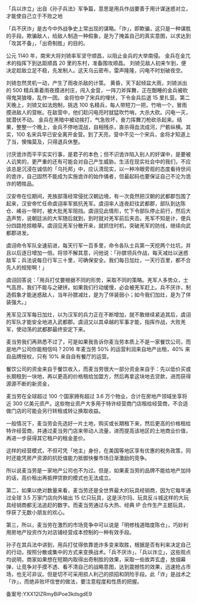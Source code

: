 「兵以诈立」出自《孙子兵法》军争篇，意思是用兵作战要善于用计谋迷惑对立，才能使自己立于不败之地

「兵不厌诈」是古今中外战争史上常出现的谋略。「诈」，即欺骗，这只是一种谋胜的手段。欺骗敌人，给敌人制造一种假象，是为了掩盖自己的真实意图，以求达到「攻其不备」，「出奇制胜」的目的。

公元 1140 年，南宋大将刘锜率军坚守顺昌，以阻止金兵的大举南侵。 金兵在金兀术的指挥下到达距顺昌 20 里的东村，准备围攻顺昌。 刘锜见敌人初来乍到，便决定趁敌立足不稳，先发制人。这天乌云密布，雷声隆隆，闪电不时划破夜空。

刘锜忽然灵机一动，产生了雨夜杀敌的计策。 黄昏，天下起倾盆大雨，刘锜派出的 500 精兵乘着雨夜摸进村庄，闯入金营，一阵刀斧挥舞，正在酣睡的金兵被砍得鬼哭狼嚎，乱作一团。 金将怕中了宋兵的埋伏，下令金兵后退 15 里扎营。第二天晚上，刘锜又如法炮制，挑选 100 名精兵，每人带短刀一把，竹哨一个，冒雨摸进敌人的营帐。在敌营中，他们趁闪电亮时就猛吹竹哨，大杀大砍。闪电一灭，就潜伏不动。 金兵在黑暗中被动挨打，气急败坏，奋力挥舞刀枪砍杀起来。结果，整整一个晚上，金兵不停地混战，自相残杀，直杀得血流成河，尸骸纵横。其实，100 名宋兵早已安全离开金营。到了天亮，营中不见一个宋兵，金将才知道上了当，懊悔莫及，只得退兵休整。

讨厌诡诈而平平实实行事，是君子的本色；但不识诡诈陷入别人的奸谋中，是要被人讥笑的，更严重的还有可能会对自己产生威胁。生活在现实社会中的我们，不应该总是沉浸在诚信的「乌托邦」中，应认清现实，以一种冷眼旁观的态度看待世间的诡诈，自己固然不能成为实施诡诈的始作俑者，但最起码也要保证自己不沦为诡诈的牺牲品。

汉安帝在位期间，羌族部落经常侵扰汉朝边境，有一次竟然把汉朝的武都郡包围了起来，汉安帝忙任命虞诩率军抵抗羌军。虞诩率人连夜赶往武都郡，部队到达陈仓、崤谷一带时，被大批羌军阻挡。虞诩见此情形，忙下令部队停止前行，然后大造声势，说朝廷派的大军随后就到，到时就对羌军前后夹击。羌军不知是计，便兵分四路抢掠粮草。虞诩见羌军分散开来，就抓住时机，突破羌军的防线，继续向武都郡进发。

虞诩命令军队全速前进，每天行军一百多里，命令各队士兵第一天挖两个灶坑，并且以后逐日增加一倍。将领不解其意，问他说：「孙膑领兵作战，每天减灶以迷惑敌军；兵法说每日行军三十里，可确保安全。我们每日加灶，一天行百里，都不合先人的规矩啊！」

虞诩回答说：「用兵打仗要根据不同的形势，采取不同的策略。羌军人多势众，士气高昂，我们不能与之硬拼。如果我们行动缓慢，必会被羌军赶上。兵不厌诈，制造假象才能迷惑敌人，当年孙膑减灶，是为了佯装弱小；如今我们加灶，是为了佯装强大。」

羌军见汉军每日加灶，以为汉军的兵力正在不断增加，就不敢继续紧追其后，虞诩的军队才能安全地进入武都郡。虞诩又以其卓越的军事才能，指挥作战，大败羌军，使动荡的武都郡最终安定下来。

麦当劳我们再熟悉不过了，可是如果我告诉你麦当劳本质上不是一家餐饮公司，而是地产公司你能相信吗？2016 年麦当劳 50\% 的运营利润来自地产出租，40\% 来自品牌授权，只有 10\% 来自自有餐厅的运营。

餐饮公司的资金来自于餐饮收入，而麦当劳很大一部分资金来自于：先以低价买或长期租到一块地，再以更高的价格租给加盟方，然后再拿这块地去贷款，进而获得源源不断的新资金，

麦当劳在全球超过 100 个国家拥有超过 3.6 万个物业，合计在房地产领域坐享将近 300 亿美元资产。这些物业资产大多用于特许经营商门店租给经营商，不合适做门店的可能会另行转租或转让换取收益。

一般情况下，麦当劳会先选好一片土地，购买或长期租下来，然后更高的价格租给特许经营商，并通过麦当劳门店来带动人流量，进而提高该地区的土地商业价值，再进一步获得其它租户的租金差价。

这样的经营模式，不但可凭「地主」身份，在美国等地区享有优惠的税务政策，同时还能凭房产资源的抗贬值能力抵御快餐市场日渐激励的竞争。

所以说麦当劳是一家地产公司也不为过。但是，如果麦当劳的品牌不能给地产加持的话，高价租出再抵押贷款的模式也无法成立。

第二，如果以绝对数量来看，麦当劳还是全世界最大的玩具经销商，因为它每年通过全球 3.5 万家门店向外输出 15 亿只玩具，这是沃尔玛、玩具反斗城这样的大玩具经销商都无法追赶的数字。而麦当劳通过与大热、经典 IP 合作生产主题玩具，俘获了无数小朋友的欢心。

第三，所以，麦当劳在激烈的市场竞争中可以说是「明修栈道暗度陈仓」，巧妙利用房地产投资作为对店铺经营成本控制的一种有效手段。

孙子在其兵法中讲到，用兵打仗得依靠诡诈多变来取胜，根据是否有利来决定自己的行动，按照分散或集中的方式来变换战术。「兵不厌诈」，「兵以诈立」，这些观点均说明，商家如果想在短期内取得出奇制胜的效果，采取一些故弄玄虚，放烟幕弹，让竞争对手摸不透、看不清自己的战略意图，达到震撼性的效果，迅速抢占市场，也无可非议。但是切不可采用损人利己的损招和阴险手段。此「诈」是战术之「诈」，而绝非败坏信誉的做法，要注意程度和性质的把握。

备案号:YXX12lZRmyBiPoe3kdsgdE9